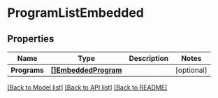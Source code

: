 # ProgramListEmbedded

## Properties

Name | Type | Description | Notes
------------ | ------------- | ------------- | -------------
**Programs** | [**[]EmbeddedProgram**](embeddedProgram.md) |  | [optional] 

[[Back to Model list]](../README.md#documentation-for-models) [[Back to API list]](../README.md#documentation-for-api-endpoints) [[Back to README]](../README.md)


